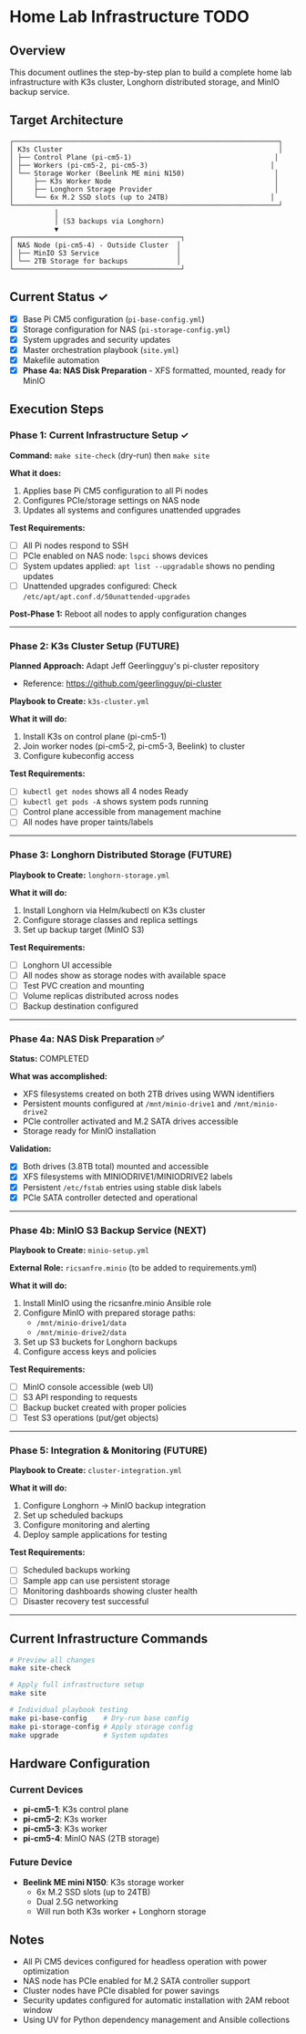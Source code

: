 # Home Lab Infrastructure TODO

## Overview

This document outlines the step-by-step plan to build a complete home lab infrastructure with K3s cluster, Longhorn distributed storage, and MinIO backup service.

## Target Architecture

```
┌─────────────────────────────────────────────────────────────────┐
│ K3s Cluster                                                     │
│ ├── Control Plane (pi-cm5-1)                                   │
│ ├── Workers (pi-cm5-2, pi-cm5-3)                              │
│ └── Storage Worker (Beelink ME mini N150)                      │
│     ├── K3s Worker Node                                        │
│     ├── Longhorn Storage Provider                              │
│     └── 6x M.2 SSD slots (up to 24TB)                         │
└─────────────────────────────────────────────────────────────────┘
           │
           │ (S3 backups via Longhorn)
           ▼
┌─────────────────────────────────────────┐
│ NAS Node (pi-cm5-4) - Outside Cluster  │
│ ├── MinIO S3 Service                   │
│ └── 2TB Storage for backups            │
└─────────────────────────────────────────┘
```

## Current Status ✓

- [x] Base Pi CM5 configuration (`pi-base-config.yml`)
- [x] Storage configuration for NAS (`pi-storage-config.yml`)
- [x] System upgrades and security updates
- [x] Master orchestration playbook (`site.yml`)
- [x] Makefile automation
- [x] **Phase 4a: NAS Disk Preparation** - XFS formatted, mounted, ready for MinIO

## Execution Steps

### Phase 1: Current Infrastructure Setup ✓

**Command:** `make site-check` (dry-run) then `make site`

**What it does:**
1. Applies base Pi CM5 configuration to all Pi nodes
2. Configures PCIe/storage settings on NAS node
3. Updates all systems and configures unattended upgrades

**Test Requirements:**
- [ ] All Pi nodes respond to SSH
- [ ] PCIe enabled on NAS node: `lspci` shows devices
- [ ] System updates applied: `apt list --upgradable` shows no pending updates
- [ ] Unattended upgrades configured: Check `/etc/apt/apt.conf.d/50unattended-upgrades`

**Post-Phase 1:** Reboot all nodes to apply configuration changes

---

### Phase 2: K3s Cluster Setup (FUTURE)

**Planned Approach:** Adapt Jeff Geerlingguy's pi-cluster repository
- Reference: https://github.com/geerlingguy/pi-cluster

**Playbook to Create:** `k3s-cluster.yml`

**What it will do:**
1. Install K3s on control plane (pi-cm5-1)
2. Join worker nodes (pi-cm5-2, pi-cm5-3, Beelink) to cluster
3. Configure kubeconfig access

**Test Requirements:**
- [ ] `kubectl get nodes` shows all 4 nodes Ready
- [ ] `kubectl get pods -A` shows system pods running
- [ ] Control plane accessible from management machine
- [ ] All nodes have proper taints/labels

---

### Phase 3: Longhorn Distributed Storage (FUTURE)

**Playbook to Create:** `longhorn-storage.yml`

**What it will do:**
1. Install Longhorn via Helm/kubectl on K3s cluster
2. Configure storage classes and replica settings
3. Set up backup target (MinIO S3)

**Test Requirements:**
- [ ] Longhorn UI accessible
- [ ] All nodes show as storage nodes with available space
- [ ] Test PVC creation and mounting
- [ ] Volume replicas distributed across nodes
- [ ] Backup destination configured

---

### Phase 4a: NAS Disk Preparation ✅

**Status:** COMPLETED

**What was accomplished:**
- XFS filesystems created on both 2TB drives using WWN identifiers
- Persistent mounts configured at `/mnt/minio-drive1` and `/mnt/minio-drive2`
- PCIe controller activated and M.2 SATA drives accessible
- Storage ready for MinIO installation

**Validation:**
- [x] Both drives (3.8TB total) mounted and accessible
- [x] XFS filesystems with MINIODRIVE1/MINIODRIVE2 labels
- [x] Persistent `/etc/fstab` entries using stable disk labels
- [x] PCIe SATA controller detected and operational

---

### Phase 4b: MinIO S3 Backup Service (NEXT)

**Playbook to Create:** `minio-setup.yml`

**External Role:** `ricsanfre.minio` (to be added to requirements.yml)

**What it will do:**
1. Install MinIO using the ricsanfre.minio Ansible role
2. Configure MinIO with prepared storage paths:
   - `/mnt/minio-drive1/data`
   - `/mnt/minio-drive2/data`
3. Set up S3 buckets for Longhorn backups
4. Configure access keys and policies

**Test Requirements:**
- [ ] MinIO console accessible (web UI)
- [ ] S3 API responding to requests
- [ ] Backup bucket created with proper policies
- [ ] Test S3 operations (put/get objects)

---

### Phase 5: Integration & Monitoring (FUTURE)

**Playbook to Create:** `cluster-integration.yml`

**What it will do:**
1. Configure Longhorn → MinIO backup integration
2. Set up scheduled backups
3. Configure monitoring and alerting
4. Deploy sample applications for testing

**Test Requirements:**
- [ ] Scheduled backups working
- [ ] Sample app can use persistent storage
- [ ] Monitoring dashboards showing cluster health
- [ ] Disaster recovery test successful

---

## Current Infrastructure Commands

```bash
# Preview all changes
make site-check

# Apply full infrastructure setup
make site

# Individual playbook testing
make pi-base-config    # Dry-run base config
make pi-storage-config # Apply storage config
make upgrade           # System updates
```

## Hardware Configuration

### Current Devices
- **pi-cm5-1**: K3s control plane
- **pi-cm5-2**: K3s worker
- **pi-cm5-3**: K3s worker
- **pi-cm5-4**: MinIO NAS (2TB storage)

### Future Device
- **Beelink ME mini N150**: K3s storage worker
  - 6x M.2 SSD slots (up to 24TB)
  - Dual 2.5G networking
  - Will run both K3s worker + Longhorn storage

## Notes

- All Pi CM5 devices configured for headless operation with power optimization
- NAS node has PCIe enabled for M.2 SATA controller support
- Cluster nodes have PCIe disabled for power savings
- Security updates configured for automatic installation with 2AM reboot window
- Using UV for Python dependency management and Ansible collections
